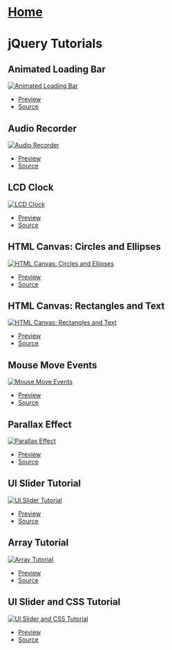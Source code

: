 # [Home](https://stephino.github.io)

# jQuery Tutorials

## Animated Loading Bar

[![Animated Loading Bar](https://img.youtube.com/vi/_679Fjq9yYg/0.jpg)](https://youtu.be/_679Fjq9yYg)

   * [Preview](https://stephino.github.io/tutorials/679Fjq9yYg/)
   * [Source](https://github.com/Stephino/stephino.github.io/tree/master/tutorials/679Fjq9yYg)

## Audio Recorder

[![Audio Recorder](https://img.youtube.com/vi/B3wWIsNHPk4/0.jpg)](https://youtu.be/B3wWIsNHPk4)

   * [Preview](https://stephino.github.io/tutorials/B3wWIsNHPk4/)
   * [Source](https://github.com/Stephino/stephino.github.io/tree/master/tutorials/B3wWIsNHPk4)

## LCD Clock

[![LCD Clock](https://img.youtube.com/vi/aM0R0Foqd1c/0.jpg)](https://youtu.be/aM0R0Foqd1c)

   * [Preview](https://stephino.github.io/tutorials/aM0R0Foqd1c/)
   * [Source](https://github.com/Stephino/stephino.github.io/tree/master/tutorials/aM0R0Foqd1c)

## HTML Canvas: Circles and Ellipses

[![HTML Canvas: Circles and Ellipses](https://img.youtube.com/vi/78NyTc40Xgo/0.jpg)](https://youtu.be/78NyTc40Xgo)

   * [Preview](https://stephino.github.io/tutorials/78NyTc40Xgo/)
   * [Source](https://github.com/Stephino/stephino.github.io/tree/master/tutorials/78NyTc40Xgo)

## HTML Canvas: Rectangles and Text

[![HTML Canvas: Rectangles and Text](https://img.youtube.com/vi/JCrir5-I6zo/0.jpg)](https://youtu.be/JCrir5-I6zo)

   * [Preview](https://stephino.github.io/tutorials/JCrir5-I6zo/)
   * [Source](https://github.com/Stephino/stephino.github.io/tree/master/tutorials/JCrir5-I6zo)

## Mouse Move Events

[![Mouse Move Events](https://img.youtube.com/vi/EH0sa5CfubY/0.jpg)](https://youtu.be/EH0sa5CfubY)

   * [Preview](https://stephino.github.io/tutorials/EH0sa5CfubY/)
   * [Source](https://github.com/Stephino/stephino.github.io/tree/master/tutorials/EH0sa5CfubY)

## Parallax Effect

[![Parallax Effect](https://img.youtube.com/vi/51kG1Midf4s/0.jpg)](https://youtu.be/51kG1Midf4s)

   * [Preview](https://stephino.github.io/tutorials/51kG1Midf4s/)
   * [Source](https://github.com/Stephino/stephino.github.io/tree/master/tutorials/51kG1Midf4s)

## UI Slider Tutorial

[![UI Slider Tutorial](https://img.youtube.com/vi/WalvXCctgBs/0.jpg)](https://youtu.be/WalvXCctgBs)

   * [Preview](https://stephino.github.io/tutorials/WalvXCctgBs/)
   * [Source](https://github.com/Stephino/stephino.github.io/tree/master/tutorials/WalvXCctgBs)

## Array Tutorial

[![Array Tutorial](https://img.youtube.com/vi/7wpQiJGPwm4/0.jpg)](https://youtu.be/7wpQiJGPwm4)

   * [Preview](https://stephino.github.io/tutorials/7wpQiJGPwm4/)
   * [Source](https://github.com/Stephino/stephino.github.io/tree/master/tutorials/7wpQiJGPwm4)

## UI Slider and CSS Tutorial

[![UI Slider and CSS Tutorial](https://img.youtube.com/vi/2VzBU9fq7eE/0.jpg)](https://youtu.be/2VzBU9fq7eE)

   * [Preview](https://stephino.github.io/tutorials/2VzBU9fq7eE/)
   * [Source](https://github.com/Stephino/stephino.github.io/tree/master/tutorials/2VzBU9fq7eE)